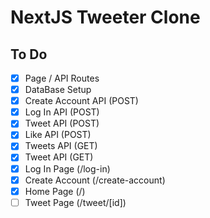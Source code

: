 # NextJS Tweeter Clone

## To Do

- [x] Page / API Routes
- [x] DataBase Setup
- [x] Create Account API (POST)
- [x] Log In API (POST)
- [x] Tweet API (POST)
- [x] Like API (POST)
- [x] Tweets API (GET)
- [x] Tweet API (GET)
- [x] Log In Page (/log-in)
- [x] Create Account (/create-account)
- [x] Home Page (/)
- [ ] Tweet Page (/tweet/[id])
